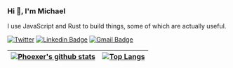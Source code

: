 ### Hi 👋, I'm Michael
I use JavaScript and Rust to build things, some of which are actually useful.   
 
[![Twitter](https://img.shields.io/twitter/url/https/twitter.com/cloudposse.svg?style=social&label=Follow%20%40phoexer)](https://twitter.com/phoexer)
[![Linkedin Badge](https://img.shields.io/badge/-LinkedIn-blue?style=flat-square&logo=Linkedin&logoColor=white&link=https://www.linkedin.com/in/mmusangeya/)](https://www.linkedin.com/in/mmusangeya/)
[![Gmail Badge](https://img.shields.io/badge/-Gmail-d14836?style=flat-square&logo=Gmail&logoColor=white&link=mailto:mike@musangeya.com)](mailto:mike@musangeya.com)
  
|[![Phoexer's github stats](https://github-readme-stats-kappa-orcin-91.vercel.app/api?username=phoexer)](https://mmusangeya.com)|[![Top Langs](https://github-readme-stats-kappa-orcin-91.vercel.app/api/top-langs/?username=phoexer&count_private=true&layout=compact)](https://mmusangeya.com)|
|---|---|
